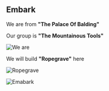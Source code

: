 ## Embark

We are from **"The Palace Of Balding"**

Our group is **"The Mountainous Tools"**

![We are](http://pixxx.wtf.cat/image/03373c3O0W3m/Image%202014-07-28%20at%201.10.19%20AM.png)

We will build **"Ropegrave"** here

![Ropegrave](http://pixxx.wtf.cat/image/0E080d1U1A14/Image%202014-07-28%20at%201.14.18%20AM.png)

![Emabark](http://pixxx.wtf.cat/image/1s1b0O3g312G/2014-07-28%20at%204.43%20AM.png)
